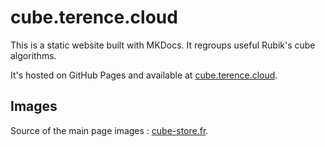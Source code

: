 # cube.terence.cloud

This is a static website built with MKDocs. It regroups useful Rubik's cube algorithms.

It's hosted on GitHub Pages and available at [cube.terence.cloud](https://cube.terence.cloud).

## Images

Source of the main page images : [cube-store.fr](https://www.cube-store.fr/blogs/blog-rubiks-cubes/tous-les-differents-types-de-rubiks-cube-et-twisty-puzzles).
